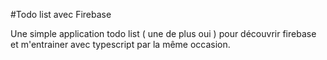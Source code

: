 #Todo list avec Firebase

Une simple application todo list ( une de plus oui ) pour découvrir firebase et m'entrainer avec typescript par la même occasion.

